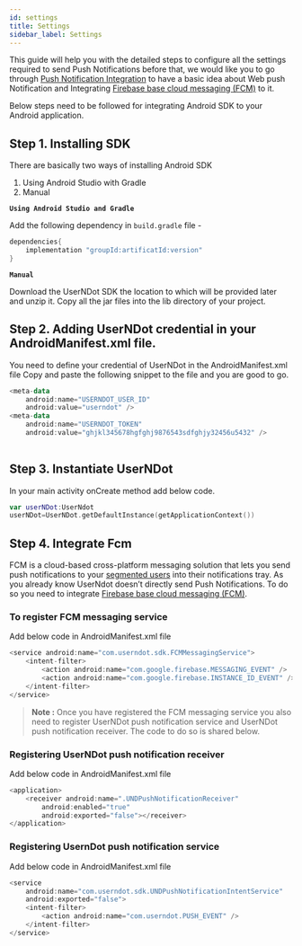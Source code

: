 ```yaml
---
id: settings
title: Settings
sidebar_label: Settings
---
```

This guide will help you with the detailed steps to configure all the settings required to send Push Notifications before that, we would like you to go through [Push Notification Integration](/d/docs/integration/pushnotification-integration) to have a basic idea about Web push Notification and Integrating [Firebase base cloud messaging (FCM)](https://firebase.google.com/docs/cloud-messaging/) to it.

Below steps need to be followed for integrating Android SDK to your Android application. 

## **Step 1.** Installing SDK

There are basically two ways of installing Android SDK

1. Using Android Studio with Gradle
1. Manual

**`Using Android Studio and Gradle`**

Add the following dependency in `build.gradle` file -

```kotlin
dependencies{
    implementation "groupId:artificatId:version"
}
```

**`Manual`**

Download the UserNDot SDK the location to which will be provided later and unzip it. Copy all the jar files into the lib directory of your project.

## **Step 2.** Adding UserNDot credential in your AndroidManifest.xml file.

You need to define your credential of UserNDot in the AndroidManifest.xml file Copy and paste the following snippet to the file and you are good to go. 

```kotlin
<meta-data
    android:name="USERNDOT_USER_ID"
    android:value="userndot" />
<meta-data
    android:name="USERNDOT_TOKEN"
    android:value="ghjkl345678hgfghj9876543sdfghjy32456u5432" />
        
```

## **Step 3.** Instantiate UserNDot
In your main activity onCreate method add below code.

```kotlin
var userNDot:UserNdot
userNDot=UserNDot.getDefaultInstance(getApplicationContext())
```

## **Step 4.** Integrate Fcm

FCM is a cloud-based cross-platform messaging solution that lets you send push notifications to your [segmented users](/d/docs/fundamentals/segments) into their notifications tray. As you already know UserNdot doesn’t directly send Push Notifications. To do so you need to integrate [Firebase base cloud messaging (FCM)](https://firebase.google.com/docs/cloud-messaging/). 

### To register FCM messaging service

Add below code in AndroidManifest.xml file

```kotlin
<service android:name="com.userndot.sdk.FCMMessagingService">
    <intent-filter>
        <action android:name="com.google.firebase.MESSAGING_EVENT" />
        <action android:name="com.google.firebase.INSTANCE_ID_EVENT" />
    </intent-filter>
</service>
```
> **Note :** Once you have registered the FCM messaging service you also need to register UserNDot push notification service and UserNDot push notification receiver. The code to do so is shared below. 

### Registering UserNDot push notification receiver

Add below code in AndroidManifest.xml file
```kotlin
<application>
    <receiver android:name=".UNDPushNotificationReceiver"
        android:enabled="true"
        android:exported="false"></receiver>
</application>
```

### Registering UsernDot push notification service

Add below code in AndroidManifest.xml file

```kotlin
<service
    android:name="com.userndot.sdk.UNDPushNotificationIntentService"
    android:exported="false">
    <intent-filter>
        <action android:name="com.userndot.PUSH_EVENT" />
    </intent-filter>
</service>
```


